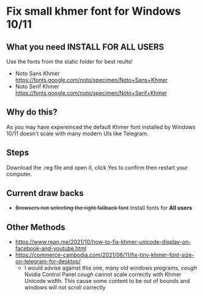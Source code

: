 # Fix small khmer font for Windows 10/11

## What you need **INSTALL FOR ALL USERS**
Use the fonts from the static folder for best reults!
- Noto Sans Khmer https://fonts.google.com/noto/specimen/Noto+Sans+Khmer
- Noto Serif Khmer https://fonts.google.com/noto/specimen/Noto+Serif+Khmer


## Why do this?
As you may have expereinced the default Khmer font installed by Windows 10/11 doesn't scale with many modern UIs like Telegram.

## Steps
Download the .reg file and open it, click Yes to confirm then restart your computer.

## Current draw backs 
- ~~Browsers not selecting the right fallback font~~ Install fonts for **All users**

## Other Methods
- https://www.rean.me/2021/10/how-to-fix-khmer-unicode-display-on-facebook-and-youtube.html
- https://commerce-cambodia.com/2021/06/11/fix-tiny-khmer-font-size-on-telegram-for-desktop/
  - I would advise against this one, many old windows programs, *cough* Nvidia Control Panel *cough* cannot scale correctly with Khmer Unicode width. This cause some content to be out of bounds and windows will not scroll correctly
